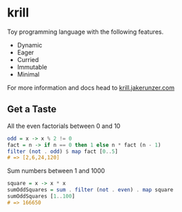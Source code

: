 # krill

Toy programming language with the following features.

- Dynamic
- Eager
- Curried
- Immutable
- Minimal

For more information and docs head to [krill.jakerunzer.com](https://krill.jakerunzer.com)

## Get a Taste

All the even factorials between 0 and 10

```haskell
odd = x -> x % 2 != 0
fact = n -> if n == 0 then 1 else n * fact (n - 1)
filter (not . odd) $ map fact [0..5]
# => [2,6,24,120]
```

Sum numbers between 1 and 1000

```haskell
square = x -> x * x
sumOddSquares = sum . filter (not . even) . map square
sumOddSquares [1..100]
# => 166650
```
